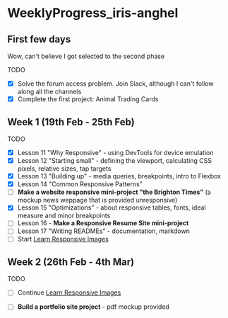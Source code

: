 # WeeklyProgress_iris-anghel

## First few days ##
Wow, can't believe I got selected to the second phase

TODO
- [x] Solve the forum access problem. Join Slack, although I can't follow along all the channels
- [x] Complete the first project: Animal Trading Cards

## Week 1 (19th Feb - 25th Feb) ##

TODO
- [x] Lesson 11 "Why Responsive" - using DevTools for device emulation
- [x] Lesson 12 "Starting small" - defining the viewport, calculating CSS pixels, relative sizes, tap targets
- [X] Lesson 13 "Building up" - media queries, breakpoints, intro to Flexbox
- [x] Lesson 14 "Common Responsive Patterns"
- [ ] **Make a website responsive mini-project "the Brighton Times"** (a mockup news weppage that is provided unresponsive)
- [x] Lesson 15 "Optimizations" - about responsive tables, fonts, ideal measure and minor breakpoints
- [ ] Lesson 16 - **Make a Responsive Resume Site mini-project**
- [ ] Lesson 17 "Writing READMEs" - documentation, markdown
- [ ] Start [Learn Responsive Images](https://www.udacity.com/course/responsive-images--ud882)

## Week 2 (26th Feb - 4th Mar) ##

TODO
- [ ] Continue [Learn Responsive Images](https://www.udacity.com/course/responsive-images--ud882)
- [ ] **Build a portfolio site project** - pdf mockup provided
 
